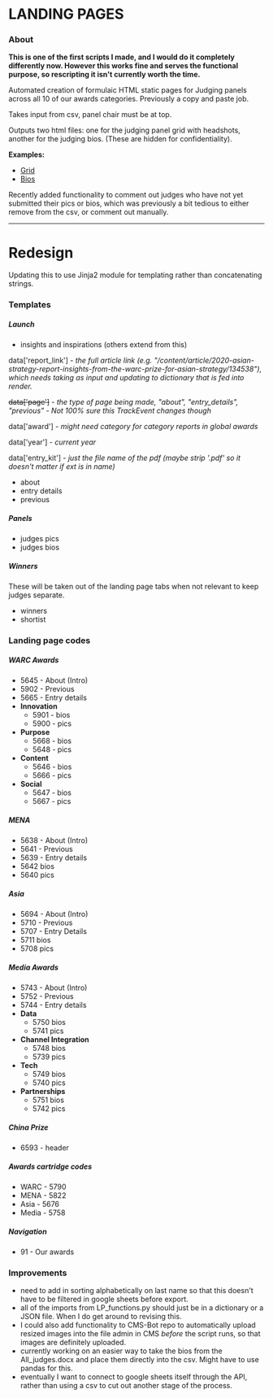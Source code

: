 # LANDING PAGES

### About

**This is one of the first scripts I made, and I would do it completely differently now. However this works fine and serves the functional purpose, so rescripting it isn't currently worth the time.**

Automated creation of formulaic HTML static pages for Judging panels across all 10 of our awards categories. Previously a copy and paste job.

Takes input from csv, panel chair must be at top.

Outputs two html files: one for the judging panel grid with headshots, another for the judging bios. (These are hidden for confidentiality).

**Examples:**

- [Grid](https://www.warc.com/WarcAwards.prize?tab=innovation)
- [Bios](https://www.warc.com/WARCAwards/innovation-judges.info#jane-wakely)

Recently added functionality to comment out judges who have not yet submitted their pics or bios, which was previously a bit tedious to either remove from the csv, or comment out manually.

---

# Redesign

Updating this to use Jinja2 module for templating rather than concatenating strings.


### Templates

##### Launch

- insights and inspirations (others extend from this)

data['report_link'] - *the full article link (e.g. "/content/article/2020-asian-strategy-report-insights-from-the-warc-prize-for-asian-strategy/134538"), which needs taking as input and updating to dictionary that is fed into render.*

~~data['page']~~ - *the type of page being made, "about", "entry_details", "previous" - Not 100% sure this TrackEvent changes though*

data['award'] - *might need category for category reports in global awards*

data['year'] - *current year*

data['entry_kit'] - *just the file name of the pdf (maybe strip '.pdf' so it doesn't matter if ext is in name)*


- about
- entry details
- previous

##### Panels

- judges pics
- judges bios

##### Winners

These will be taken out of the landing page tabs when not relevant to keep judges separate.

- winners
- shortist


### Landing page codes

##### WARC Awards

- 5645 - About (Intro)
- 5902 - Previous
- 5665 - Entry details
- **Innovation** 
    - 5901 - bios
    - 5900 - pics
- **Purpose**
    - 5668 - bios
    - 5648 - pics
- **Content**
    - 5646 - bios
    - 5666 - pics
- **Social**
    - 5647 - bios
    - 5667 - pics

##### MENA

- 5638 - About (Intro)
- 5641 - Previous
- 5639 - Entry details
- 5642 bios
- 5640 pics

##### Asia

- 5694 - About (Intro)
- 5710 - Previous
- 5707 - Entry Details
- 5711 bios
- 5708 pics

##### Media Awards

- 5743 - About (Intro)
- 5752 - Previous
- 5744 - Entry details
- **Data**
    - 5750 bios
    - 5741 pics
- **Channel Integration**
    - 5748 bios
    - 5739 pics
- **Tech**
    - 5749 bios
    - 5740 pics
- **Partnerships**
    - 5751 bios
    - 5742 pics

##### China Prize
- 6593 - header 

##### Awards cartridge codes
- WARC - 5790
- MENA - 5822
- Asia - 5676
- Media - 5758

##### Navigation
- 91 - Our awards

### Improvements

- need to add in sorting alphabetically on last name so that this doesn't have to be filtered in google sheets before export.
- all of the imports from LP_functions.py should just be in a dictionary or a JSON file. When I do get around to revising this.
- I could also add functionality to CMS-Bot repo to automatically upload resized images into the file admin in CMS *before* the script runs, so that images are definitely uploaded.
- currently working on an easier way to take the bios from the All_judges.docx and place them directly into the csv. Might have to use pandas for this.
- eventually I want to connect to google sheets itself through the API, rather than using a csv to cut out another stage of the process.

